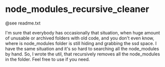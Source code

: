 # node_modules_recursive_cleaner
@see readme.txt

I'm sure that everybody has occasionally that situation, when huge amount of unusable or archived folders with old code, and you don't even know, where is node_modules folder is still hiding and grabbing the ssd space. I have the same situation and it's so hard to searching all the node_modules by hand. So, I wrote the util, that recursively removes all the node_modules in the folder. Feel free to use if you need.
